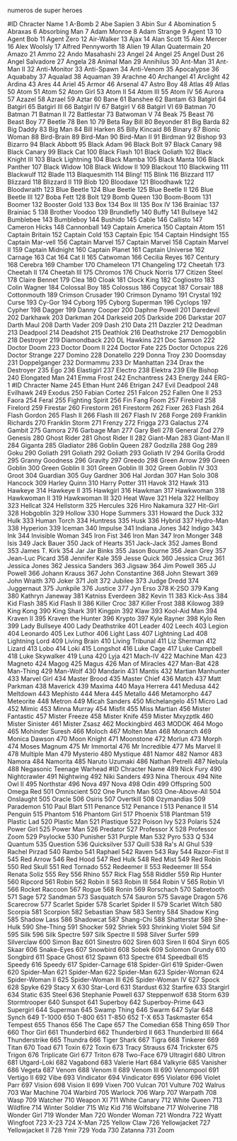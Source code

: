 numeros de super heroes

#ID Chracter Name 1 A-Bomb 2 Abe Sapien 3 Abin Sur 4 Abomination 5 Abraxas 6 Absorbing Man 7 Adam Monroe 8 Adam Strange 9 Agent 13 10 Agent Bob 11 Agent Zero 12 Air-Walker 13 Ajax 14 Alan Scott 15 Alex Mercer 16 Alex Woolsly 17 Alfred Pennyworth 18 Alien 19 Allan Quatermain 20 Amazo 21 Ammo 22 Ando Masahashi 23 Angel 24 Angel 25 Angel Dust 26 Angel Salvadore 27 Angela 28 Animal Man 29 Annihilus 30 Ant-Man 31 Ant-Man II 32 Anti-Monitor 33 Anti-Spawn 34 Anti-Venom 35 Apocalypse 36 Aquababy 37 Aqualad 38 Aquaman 39 Arachne 40 Archangel 41 Arclight 42 Ardina 43 Ares 44 Ariel 45 Armor 46 Arsenal 47 Astro Boy 48 Atlas 49 Atlas 50 Atom 51 Atom 52 Atom Girl 53 Atom II 54 Atom III 55 Atom IV 56 Aurora 57 Azazel 58 Azrael 59 Aztar 60 Bane 61 Banshee 62 Bantam 63 Batgirl 64 Batgirl 65 Batgirl III 66 Batgirl IV 67 Batgirl V 68 Batgirl VI 69 Batman 70 Batman 71 Batman II 72 Battlestar 73 Batwoman V 74 Beak 75 Beast 76 Beast Boy 77 Beetle 78 Ben 10 79 Beta Ray Bill 80 Beyonder 81 Big Barda 82 Big Daddy 83 Big Man 84 Bill Harken 85 Billy Kincaid 86 Binary 87 Bionic Woman 88 Bird-Brain 89 Bird-Man 90 Bird-Man II 91 Birdman 92 Bishop 93 Bizarro 94 Black Abbott 95 Black Adam 96 Black Bolt 97 Black Canary 98 Black Canary 99 Black Cat 100 Black Flash 101 Black Goliath 102 Black Knight III 103 Black Lightning 104 Black Mamba 105 Black Manta 106 Black Panther 107 Black Widow 108 Black Widow II 109 Blackout 110 Blackwing 111 Blackwulf 112 Blade 113 Blaquesmith 114 Bling! 115 Blink 116 Blizzard 117 Blizzard 118 Blizzard II 119 Blob 120 Bloodaxe 121 Bloodhawk 122 Bloodwraith 123 Blue Beetle 124 Blue Beetle 125 Blue Beetle II 126 Blue Beetle III 127 Boba Fett 128 Bolt 129 Bomb Queen 130 Boom-Boom 131 Boomer 132 Booster Gold 133 Box 134 Box III 135 Box IV 136 Brainiac 137 Brainiac 5 138 Brother Voodoo 139 Brundlefly 140 Buffy 141 Bullseye 142 Bumblebee 143 Bumbleboy 144 Bushido 145 Cable 146 Callisto 147 Cameron Hicks 148 Cannonball 149 Captain America 150 Captain Atom 151 Captain Britain 152 Captain Cold 153 Captain Epic 154 Captain Hindsight 155 Captain Mar-vell 156 Captain Marvel 157 Captain Marvel 158 Captain Marvel II 159 Captain Midnight 160 Captain Planet 161 Captain Universe 162 Carnage 163 Cat 164 Cat II 165 Catwoman 166 Cecilia Reyes 167 Century 168 Cerebra 169 Chamber 170 Chameleon 171 Changeling 172 Cheetah 173 Cheetah II 174 Cheetah III 175 Chromos 176 Chuck Norris 177 Citizen Steel 178 Claire Bennet 179 Clea 180 Cloak 181 Clock King 182 Cogliostro 183 Colin Wagner 184 Colossal Boy 185 Colossus 186 Copycat 187 Corsair 188 Cottonmouth 189 Crimson Crusader 190 Crimson Dynamo 191 Crystal 192 Curse 193 Cy-Gor 194 Cyborg 195 Cyborg Superman 196 Cyclops 197 Cypher 198 Dagger 199 Danny Cooper 200 Daphne Powell 201 Daredevil 202 Darkhawk 203 Darkman 204 Darkseid 205 Darkside 206 Darkstar 207 Darth Maul 208 Darth Vader 209 Dash 210 Data 211 Dazzler 212 Deadman 213 Deadpool 214 Deadshot 215 Deathlok 216 Deathstroke 217 Demogoblin 218 Destroyer 219 Diamondback 220 DL Hawkins 221 Doc Samson 222 Doctor Doom 223 Doctor Doom II 224 Doctor Fate 225 Doctor Octopus 226 Doctor Strange 227 Domino 228 Donatello 229 Donna Troy 230 Doomsday 231 Doppelganger 232 Dormammu 233 Dr Manhattan 234 Drax the Destroyer 235 Ego 236 Elastigirl 237 Electro 238 Elektra 239 Elle Bishop 240 Elongated Man 241 Emma Frost 242 Enchantress 243 Energy 244 ERG-1 #ID Chracter Name 245 Ethan Hunt 246 Etrigan 247 Evil Deadpool 248 Evilhawk 249 Exodus 250 Fabian Cortez 251 Falcon 252 Fallen One II 253 Faora 254 Feral 255 Fighting Spirit 256 Fin Fang Foom 257 Firebird 258 Firelord 259 Firestar 260 Firestorm 261 Firestorm 262 Fixer 263 Flash 264 Flash Gordon 265 Flash II 266 Flash III 267 Flash IV 268 Forge 269 Franklin Richards 270 Franklin Storm 271 Frenzy 272 Frigga 273 Galactus 274 Gambit 275 Gamora 276 Garbage Man 277 Gary Bell 278 General Zod 279 Genesis 280 Ghost Rider 281 Ghost Rider II 282 Giant-Man 283 Giant-Man II 284 Giganta 285 Gladiator 286 Goblin Queen 287 Godzilla 288 Gog 289 Goku 290 Goliath 291 Goliath 292 Goliath 293 Goliath IV 294 Gorilla Grodd 295 Granny Goodness 296 Gravity 297 Greedo 298 Green Arrow 299 Green Goblin 300 Green Goblin II 301 Green Goblin III 302 Green Goblin IV 303 Groot 304 Guardian 305 Guy Gardner 306 Hal Jordan 307 Han Solo 308 Hancock 309 Harley Quinn 310 Harry Potter 311 Havok 312 Hawk 313 Hawkeye 314 Hawkeye II 315 Hawkgirl 316 Hawkman 317 Hawkwoman 318 Hawkwoman II 319 Hawkwoman III 320 Heat Wave 321 Hela 322 Hellboy 323 Hellcat 324 Hellstorm 325 Hercules 326 Hiro Nakamura 327 Hit-Girl 328 Hobgoblin 329 Hollow 330 Hope Summers 331 Howard the Duck 332 Hulk 333 Human Torch 334 Huntress 335 Husk 336 Hybrid 337 Hydro-Man 338 Hyperion 339 Iceman 340 Impulse 341 Indiana Jones 342 Indigo 343 Ink 344 Invisible Woman 345 Iron Fist 346 Iron Man 347 Iron Monger 348 Isis 349 Jack Bauer 350 Jack of Hearts 351 Jack-Jack 352 James Bond 353 James T. Kirk 354 Jar Jar Binks 355 Jason Bourne 356 Jean Grey 357 Jean-Luc Picard 358 Jennifer Kale 359 Jesse Quick 360 Jessica Cruz 361 Jessica Jones 362 Jessica Sanders 363 Jigsaw 364 Jim Powell 365 JJ Powell 366 Johann Krauss 367 John Constantine 368 John Stewart 369 John Wraith 370 Joker 371 Jolt 372 Jubilee 373 Judge Dredd 374 Juggernaut 375 Junkpile 376 Justice 377 Jyn Erso 378 K-2SO 379 Kang 380 Kathryn Janeway 381 Katniss Everdeen 382 Kevin 11 383 Kick-Ass 384 Kid Flash 385 Kid Flash II 386 Killer Croc 387 Killer Frost 388 Kilowog 389 King Kong 390 King Shark 391 Kingpin 392 Klaw 393 Kool-Aid Man 394 Kraven II 395 Kraven the Hunter 396 Krypto 397 Kyle Rayner 398 Kylo Ren 399 Lady Bullseye 400 Lady Deathstrike 401 Leader 402 Leech 403 Legion 404 Leonardo 405 Lex Luthor 406 Light Lass 407 Lightning Lad 408 Lightning Lord 409 Living Brain 410 Living Tribunal 411 Liz Sherman 412 Lizard 413 Lobo 414 Loki 415 Longshot 416 Luke Cage 417 Luke Campbell 418 Luke Skywalker 419 Luna 420 Lyja 421 Mach-IV 422 Machine Man 423 Magneto 424 Magog 425 Magus 426 Man of Miracles 427 Man-Bat 428 Man-Thing 429 Man-Wolf 430 Mandarin 431 Mantis 432 Martian Manhunter 433 Marvel Girl 434 Master Brood 435 Master Chief 436 Match 437 Matt Parkman 438 Maverick 439 Maxima 440 Maya Herrera 441 Medusa 442 Meltdown 443 Mephisto 444 Mera 445 Metallo 446 Metamorpho 447 Meteorite 448 Metron 449 Micah Sanders 450 Michelangelo 451 Micro Lad 452 Mimic 453 Minna Murray 454 Misfit 455 Miss Martian 456 Mister Fantastic 457 Mister Freeze 458 Mister Knife 459 Mister Mxyzptlk 460 Mister Sinister 461 Mister Zsasz 462 Mockingbird 463 MODOK 464 Mogo 465 Mohinder Suresh 466 Moloch 467 Molten Man 468 Monarch 469 Monica Dawson 470 Moon Knight 471 Moonstone 472 Morlun 473 Morph 474 Moses Magnum 475 Mr Immortal 476 Mr Incredible 477 Ms Marvel II 478 Multiple Man 479 Mysterio 480 Mystique 481 Namor 482 Namor 483 Namora 484 Namorita 485 Naruto Uzumaki 486 Nathan Petrelli 487 Nebula 488 Negasonic Teenage Warhead #ID Chracter Name 489 Nick Fury 490 Nightcrawler 491 Nightwing 492 Niki Sanders 493 Nina Theroux 494 Nite Owl II 495 Northstar 496 Nova 497 Nova 498 Odin 499 Offspring 500 Omega Red 501 Omniscient 502 One Punch Man 503 One-Above-All 504 Onslaught 505 Oracle 506 Osiris 507 Overtkill 508 Ozymandias 509 Parademon 510 Paul Blart 511 Penance 512 Penance I 513 Penance II 514 Penguin 515 Phantom 516 Phantom Girl 517 Phoenix 518 Plantman 519 Plastic Lad 520 Plastic Man 521 Plastique 522 Poison Ivy 523 Polaris 524 Power Girl 525 Power Man 526 Predator 527 Professor X 528 Professor Zoom 529 Psylocke 530 Punisher 531 Purple Man 532 Pyro 533 Q 534 Quantum 535 Question 536 Quicksilver 537 Quill 538 Ra's Al Ghul 539 Rachel Pirzad 540 Rambo 541 Raphael 542 Raven 543 Ray 544 Razor-Fist II 545 Red Arrow 546 Red Hood 547 Red Hulk 548 Red Mist 549 Red Robin 550 Red Skull 551 Red Tornado 552 Redeemer II 553 Redeemer III 554 Renata Soliz 555 Rey 556 Rhino 557 Rick Flag 558 Riddler 559 Rip Hunter 560 Ripcord 561 Robin 562 Robin II 563 Robin III 564 Robin V 565 Robin VI 566 Rocket Raccoon 567 Rogue 568 Ronin 569 Rorschach 570 Sabretooth 571 Sage 572 Sandman 573 Sasquatch 574 Sauron 575 Savage Dragon 576 Scarecrow 577 Scarlet Spider 578 Scarlet Spider II 579 Scarlet Witch 580 Scorpia 581 Scorpion 582 Sebastian Shaw 583 Sentry 584 Shadow King 585 Shadow Lass 586 Shadowcat 587 Shang-Chi 588 Shatterstar 589 She-Hulk 590 She-Thing 591 Shocker 592 Shriek 593 Shrinking Violet 594 Sif 595 Silk 596 Silk Spectre 597 Silk Spectre II 598 Silver Surfer 599 Silverclaw 600 Simon Baz 601 Sinestro 602 Siren 603 Siren II 604 Siryn 605 Skaar 606 Snake-Eyes 607 Snowbird 608 Sobek 609 Solomon Grundy 610 Songbird 611 Space Ghost 612 Spawn 613 Spectre 614 Speedball 615 Speedy 616 Speedy 617 Spider-Carnage 618 Spider-Girl 619 Spider-Gwen 620 Spider-Man 621 Spider-Man 622 Spider-Man 623 Spider-Woman 624 Spider-Woman II 625 Spider-Woman III 626 Spider-Woman IV 627 Spock 628 Spyke 629 Stacy X 630 Star-Lord 631 Stardust 632 Starfire 633 Stargirl 634 Static 635 Steel 636 Stephanie Powell 637 Steppenwolf 638 Storm 639 Stormtrooper 640 Sunspot 641 Superboy 642 Superboy-Prime 643 Supergirl 644 Superman 645 Swamp Thing 646 Swarm 647 Sylar 648 Synch 649 T-1000 650 T-800 651 T-850 652 T-X 653 Taskmaster 654 Tempest 655 Thanos 656 The Cape 657 The Comedian 658 Thing 659 Thor 660 Thor Girl 661 Thunderbird 662 Thunderbird II 663 Thunderbird III 664 Thunderstrike 665 Thundra 666 Tiger Shark 667 Tigra 668 Tinkerer 669 Titan 670 Toad 671 Toxin 672 Toxin 673 Tracy Strauss 674 Trickster 675 Trigon 676 Triplicate Girl 677 Triton 678 Two-Face 679 Ultragirl 680 Ultron 681 Utgard-Loki 682 Vagabond 683 Valerie Hart 684 Valkyrie 685 Vanisher 686 Vegeta 687 Venom 688 Venom II 689 Venom III 690 Venompool 691 Vertigo II 692 Vibe 693 Vindicator 694 Vindicator 695 Violator 696 Violet Parr 697 Vision 698 Vision II 699 Vixen 700 Vulcan 701 Vulture 702 Walrus 703 War Machine 704 Warbird 705 Warlock 706 Warp 707 Warpath 708 Wasp 709 Watcher 710 Weapon XI 711 White Canary 712 White Queen 713 Wildfire 714 Winter Soldier 715 Wiz Kid 716 Wolfsbane 717 Wolverine 718 Wonder Girl 719 Wonder Man 720 Wonder Woman 721 Wondra 722 Wyatt Wingfoot 723 X-23 724 X-Man 725 Yellow Claw 726 Yellowjacket 727 Yellowjacket II 728 Ymir 729 Yoda 730 Zatanna 731 Zoom